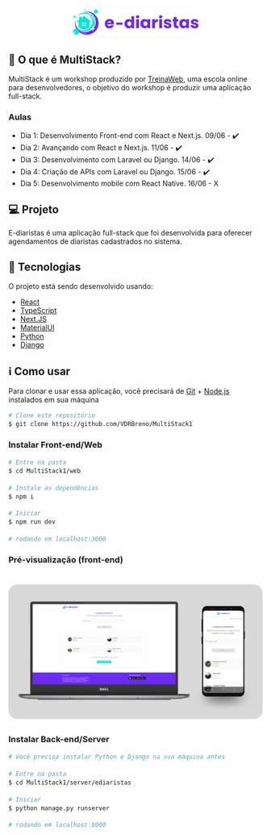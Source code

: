 <h1 align="center">
    <img alt="e-diaristas" src="./preview/logo.svg" width="250px" />
</h1>

## 📃 O que é MultiStack?

MultiStack é um workshop produzido por [TreinaWeb](https://github.com/treinaweb), uma escola online para desenvolvedores, o objetivo do workshop é produzir uma aplicação full-stack.

### Aulas
- Dia 1: Desenvolvimento Front-end com React e Next.js. 09/06 - :heavy_check_mark:
- Dia 2: Avançando com React e Next.js. 11/06 - :heavy_check_mark:
- Dia 3: Desenvolvimento com Laravel ou Django. 14/06 - :heavy_check_mark:
- Dia 4: Criação de APIs com Laravel ou Django. 15/06 - :heavy_check_mark:
- Dia 5: Desenvolvimento mobile com React Native. 16/06 - X

## 💻 Projeto

E-diaristas é uma aplicação full-stack que foi desenvolvida para oferecer agendamentos de diaristas cadastrados no sistema.

<!-- <h1 align="center">
    <img alt="Example" src="./preview/example.png" />
</h1> -->


## :rocket: Tecnologias

O projeto está sendo desenvolvido usando:

- [React][reactjs]
- [TypeScript][typescript]
- [Next.JS][nextjs]
- [MaterialUI][materialui]
- [Python][python]
- [Django][django]

## :information_source: Como usar

Para clonar e usar essa aplicação, você precisará de [Git][git] + [Node.js][nodejs] instalados em sua máquina

```bash
# Clone este repositório
$ git clone https://github.com/VDRBreno/MultiStack1
```

### Instalar Front-end/Web

```bash
# Entre na pasta
$ cd MultiStack1/web

# Instale as dependências
$ npm i

# Iniciar
$ npm run dev

# rodando em localhost:3000
```

### Pré-visualização (front-end)

<h1 align="center">
    <img alt="FrontendPreview" src="./preview/website.png" />
</h1>

### Instalar Back-end/Server

```bash
# Você precisa instalar Python e Django na sua máquina antes

# Entre na pasta
$ cd MultiStack1/server/ediaristas

# Iniciar
$ python manage.py runserver

# rodando em localhost:8000
```

[typescript]: https://www.typescriptlang.org/
[reactjs]: https://reactjs.org
[nextjs]: https://nextjs.org
[materialui]: https://material-ui.com/pt/
[nodejs]: https://nodejs.org/en/
[git]: https://git-scm.com
[python]: https://www.python.org
[django]: https://www.djangoproject.com
